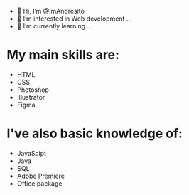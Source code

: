 - 👋 Hi, I’m @ImAndresito
- 👀 I’m interested in Web development ...
- 🌱 I’m currently learning ...

<h1>My main skills are:</h1>
<ul>
 <li>
   HTML
 </li>
   <li>
   CSS
 </li>
   <li>
   Photoshop
 </li>
   <li>
   Illustrator
 </li>
     <li>
   Figma
 </li>
</ul>

<h1>I've also basic knowledge of:</h1>
<ul>
 <li>
   JavaScipt
 </li>
   <li>
   Java
 </li>
   <li>
   SQL
 </li>
   <li>
   Adobe Premiere
 </li>
     <li>
   Office package 
 </li>
</ul>
